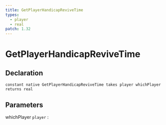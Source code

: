 ```yaml
---
title: GetPlayerHandicapReviveTime
types:
  - player
  - real
patch: 1.32
---
```


# GetPlayerHandicapReviveTime

## Declaration

```jass
constant native GetPlayerHandicapReviveTime takes player whichPlayer returns real
```

## Parameters
whichPlayer `player`
: 
